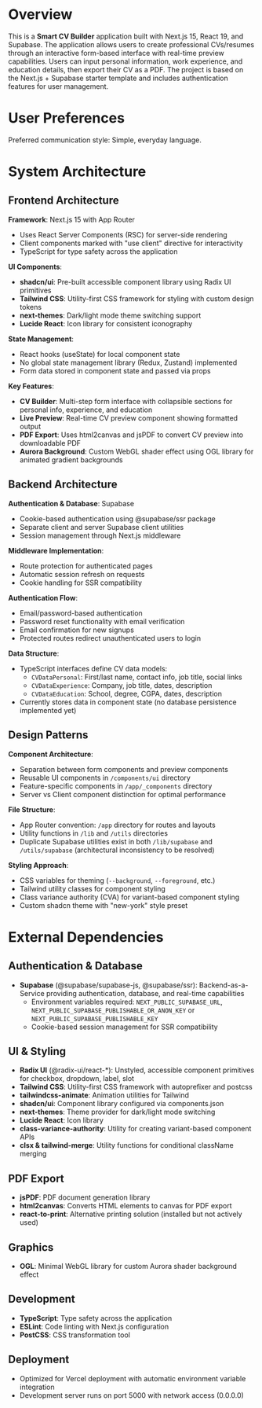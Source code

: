 # Overview

This is a **Smart CV Builder** application built with Next.js 15, React 19, and Supabase. The application allows users to create professional CVs/resumes through an interactive form-based interface with real-time preview capabilities. Users can input personal information, work experience, and education details, then export their CV as a PDF. The project is based on the Next.js + Supabase starter template and includes authentication features for user management.

# User Preferences

Preferred communication style: Simple, everyday language.

# System Architecture

## Frontend Architecture

**Framework**: Next.js 15 with App Router
- Uses React Server Components (RSC) for server-side rendering
- Client components marked with "use client" directive for interactivity
- TypeScript for type safety across the application

**UI Components**:
- **shadcn/ui**: Pre-built accessible component library using Radix UI primitives
- **Tailwind CSS**: Utility-first CSS framework for styling with custom design tokens
- **next-themes**: Dark/light mode theme switching support
- **Lucide React**: Icon library for consistent iconography

**State Management**:
- React hooks (useState) for local component state
- No global state management library (Redux, Zustand) implemented
- Form data stored in component state and passed via props

**Key Features**:
- **CV Builder**: Multi-step form interface with collapsible sections for personal info, experience, and education
- **Live Preview**: Real-time CV preview component showing formatted output
- **PDF Export**: Uses html2canvas and jsPDF to convert CV preview into downloadable PDF
- **Aurora Background**: Custom WebGL shader effect using OGL library for animated gradient backgrounds

## Backend Architecture

**Authentication & Database**: Supabase
- Cookie-based authentication using @supabase/ssr package
- Separate client and server Supabase client utilities
- Session management through Next.js middleware

**Middleware Implementation**:
- Route protection for authenticated pages
- Automatic session refresh on requests
- Cookie handling for SSR compatibility

**Authentication Flow**:
- Email/password-based authentication
- Password reset functionality with email verification
- Email confirmation for new signups
- Protected routes redirect unauthenticated users to login

**Data Structure**:
- TypeScript interfaces define CV data models:
  - `CVDataPersonal`: First/last name, contact info, job title, social links
  - `CVDataExperience`: Company, job title, dates, description
  - `CVDataEducation`: School, degree, CGPA, dates, description
- Currently stores data in component state (no database persistence implemented yet)

## Design Patterns

**Component Architecture**:
- Separation between form components and preview components
- Reusable UI components in `/components/ui` directory
- Feature-specific components in `/app/_components` directory
- Server vs Client component distinction for optimal performance

**File Structure**:
- App Router convention: `/app` directory for routes and layouts
- Utility functions in `/lib` and `/utils` directories
- Duplicate Supabase utilities exist in both `/lib/supabase` and `/utils/supabase` (architectural inconsistency to be resolved)

**Styling Approach**:
- CSS variables for theming (`--background`, `--foreground`, etc.)
- Tailwind utility classes for component styling
- Class variance authority (CVA) for variant-based component styling
- Custom shadcn theme with "new-york" style preset

# External Dependencies

## Authentication & Database
- **Supabase** (@supabase/supabase-js, @supabase/ssr): Backend-as-a-Service providing authentication, database, and real-time capabilities
  - Environment variables required: `NEXT_PUBLIC_SUPABASE_URL`, `NEXT_PUBLIC_SUPABASE_PUBLISHABLE_OR_ANON_KEY` or `NEXT_PUBLIC_SUPABASE_PUBLISHABLE_KEY`
  - Cookie-based session management for SSR compatibility

## UI & Styling
- **Radix UI** (@radix-ui/react-*): Unstyled, accessible component primitives for checkbox, dropdown, label, slot
- **Tailwind CSS**: Utility-first CSS framework with autoprefixer and postcss
- **tailwindcss-animate**: Animation utilities for Tailwind
- **shadcn/ui**: Component library configured via components.json
- **next-themes**: Theme provider for dark/light mode switching
- **Lucide React**: Icon library
- **class-variance-authority**: Utility for creating variant-based component APIs
- **clsx & tailwind-merge**: Utility functions for conditional className merging

## PDF Export
- **jsPDF**: PDF document generation library
- **html2canvas**: Converts HTML elements to canvas for PDF export
- **react-to-print**: Alternative printing solution (installed but not actively used)

## Graphics
- **OGL**: Minimal WebGL library for custom Aurora shader background effect

## Development
- **TypeScript**: Type safety across the application
- **ESLint**: Code linting with Next.js configuration
- **PostCSS**: CSS transformation tool

## Deployment
- Optimized for Vercel deployment with automatic environment variable integration
- Development server runs on port 5000 with network access (0.0.0.0)